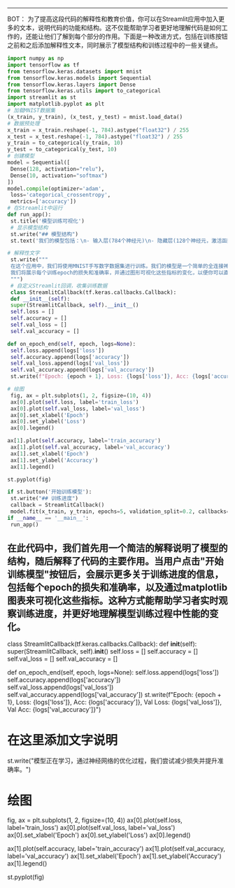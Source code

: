 ----------------------------------------------------------------------------------------------------

BOT：
为了提高这段代码的解释性和教育价值，你可以在Streamlit应用中加入更多的文本，说明代码的功能和结构。这不仅能帮助学习者更好地理解代码是如何工作的，还能让他们了解到每个部分的作用。下面是一种改进方式，包括在训练按钮之前和之后添加解释性文本，同时展示了模型结构和训练过程中的一些关键点。

```python
import numpy as np
import tensorflow as tf
from tensorflow.keras.datasets import mnist
from tensorflow.keras.models import Sequential
from tensorflow.keras.layers import Dense
from tensorflow.keras.utils import to_categorical
import streamlit as st
import matplotlib.pyplot as plt
# 加载MNIST数据集
(x_train, y_train), (x_test, y_test) = mnist.load_data()
# 数据预处理
x_train = x_train.reshape(-1, 784).astype("float32") / 255
x_test = x_test.reshape(-1, 784).astype("float32") / 255
y_train = to_categorical(y_train, 10)
y_test = to_categorical(y_test, 10)
# 创建模型
model = Sequential([
 Dense(128, activation="relu"),
 Dense(10, activation="softmax")
])
model.compile(optimizer='adam',
 loss='categorical_crossentropy',
 metrics=['accuracy'])
# 在Streamlit中运行
def run_app():
 st.title('模型训练可视化')
 # 显示模型结构
 st.write("## 模型结构")
 st.text('我们的模型包括：\n- 输入层(784个神经元)\n- 隐藏层(128个神经元，激活函数为ReLU)\n- 输出层(10个神经元，激活函数为Softmax)')

# 解释性文字
 st.write("""
 在这个应用中，我们将使用MNIST手写数字数据集进行训练。我们的模型是一个简单的全连接神经网络，包含一个隐藏层。
 我们将展示每个训练epoch的损失和准确率，并通过图形可视化这些指标的变化，以便你可以直观地看到模型性能的提升。
 """)
 # 自定义Streamlit回调，收集训练数据
 class StreamlitCallback(tf.keras.callbacks.Callback):
 def __init__(self):
 super(StreamlitCallback, self).__init__()
 self.loss = []
 self.accuracy = []
 self.val_loss = []
 self.val_accuracy = []

def on_epoch_end(self, epoch, logs=None):
 self.loss.append(logs['loss'])
 self.accuracy.append(logs['accuracy'])
 self.val_loss.append(logs['val_loss'])
 self.val_accuracy.append(logs['val_accuracy'])
 st.write(f"Epoch: {epoch + 1}, Loss: {logs['loss']}, Acc: {logs['accuracy']}, Val Loss: {logs['val_loss']}, Val Acc: {logs['val_accuracy']}")

# 绘图
 fig, ax = plt.subplots(1, 2, figsize=(10, 4))
 ax[0].plot(self.loss, label='train_loss')
 ax[0].plot(self.val_loss, label='val_loss')
 ax[0].set_xlabel('Epoch')
 ax[0].set_ylabel('Loss')
 ax[0].legend()

ax[1].plot(self.accuracy, label='train_accuracy')
 ax[1].plot(self.val_accuracy, label='val_accuracy')
 ax[1].set_xlabel('Epoch')
 ax[1].set_ylabel('Accuracy')
 ax[1].legend()

st.pyplot(fig)

if st.button('开始训练模型'):
 st.write("## 训练进度")
 callback = StreamlitCallback()
 model.fit(x_train, y_train, epochs=5, validation_split=0.2, callbacks=[callback])
if __name__ == '__main__':
 run_app()
```

在此代码中，我们首先用一个简洁的解释说明了模型的结构，随后解释了代码的主要作用。当用户点击"开始训练模型"按钮后，会展示更多关于训练进度的信息，包括每个epoch的损失和准确率，以及通过matplotlib图表来可视化这些指标。这种方式能帮助学习者实时观察训练进度，并更好地理解模型训练过程中性能的变化。
----------------------------------------------------------------------------------------------------





class StreamlitCallback(tf.keras.callbacks.Callback):
 def __init__(self):
 super(StreamlitCallback, self).__init__()
 self.loss = []
 self.accuracy = []
 self.val_loss = []
 self.val_accuracy = []

def on_epoch_end(self, epoch, logs=None):
 self.loss.append(logs['loss'])
 self.accuracy.append(logs['accuracy'])
 self.val_loss.append(logs['val_loss'])
 self.val_accuracy.append(logs['val_accuracy'])
 st.write(f"Epoch: {epoch + 1}, Loss: {logs['loss']}, Acc: {logs['accuracy']}, Val Loss: {logs['val_loss']}, Val Acc: {logs['val_accuracy']}")

# 在这里添加文字说明

 st.write("模型正在学习，通过神经网络的优化过程，我们尝试减少损失并提升准确率。")

# 绘图

 fig, ax = plt.subplots(1, 2, figsize=(10, 4))
 ax[0].plot(self.loss, label='train_loss')
 ax[0].plot(self.val_loss, label='val_loss')
 ax[0].set_xlabel('Epoch')
 ax[0].set_ylabel('Loss')
 ax[0].legend()

ax[1].plot(self.accuracy, label='train_accuracy')
 ax[1].plot(self.val_accuracy, label='val_accuracy')
 ax[1].set_xlabel('Epoch')
 ax[1].set_ylabel('Accuracy')
 ax[1].legend()

st.pyplot(fig)
